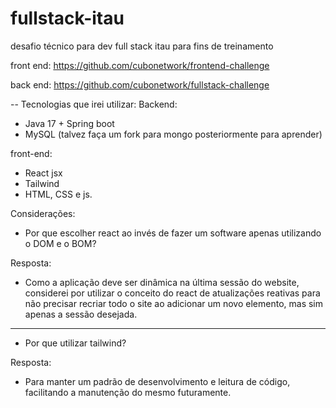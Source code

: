 # fullstack-itau
 desafio técnico para dev full stack itau para fins de treinamento

front end:
https://github.com/cubonetwork/frontend-challenge

back end:
https://github.com/cubonetwork/fullstack-challenge


-- Tecnologias que irei utilizar:
Backend:
- Java 17 + Spring boot
- MySQL (talvez faça um fork para mongo posteriormente para aprender)

front-end:
- React jsx
- Tailwind
- HTML, CSS e js.

Considerações:
- Por que escolher react ao invés de fazer um software apenas utilizando o DOM e o BOM?

Resposta: 
- Como a aplicação deve ser dinâmica na última sessão do website, considerei por utilizar o conceito do react de atualizações reativas para não precisar recriar todo o site ao adicionar um novo elemento, mas sim apenas a sessão desejada.

----------
- Por que utilizar tailwind?

Resposta:
- Para manter um padrão de desenvolvimento e leitura de código, facilitando a manutenção do mesmo futuramente.